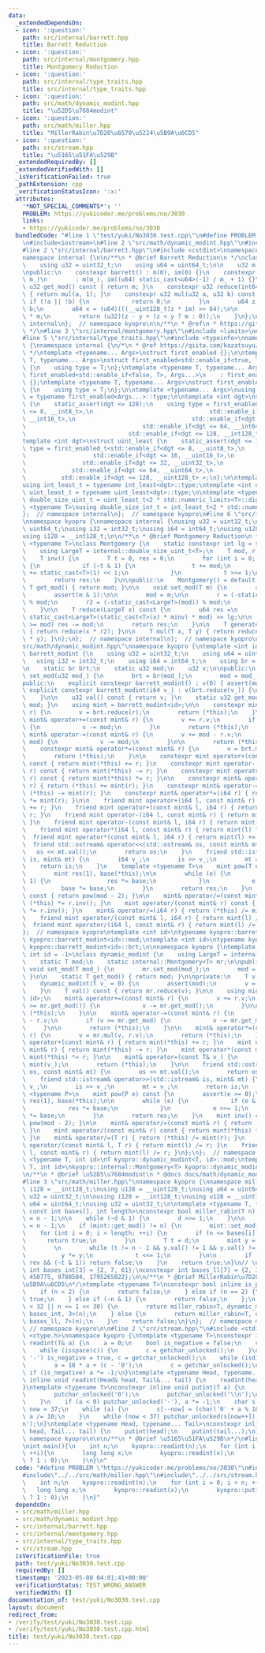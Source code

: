 ```yaml
---
data:
  _extendedDependsOn:
  - icon: ':question:'
    path: src/internal/barrett.hpp
    title: Barrett Reduction
  - icon: ':question:'
    path: src/internal/montgomery.hpp
    title: Montgomery Reduction
  - icon: ':question:'
    path: src/internal/type_traits.hpp
    title: src/internal/type_traits.hpp
  - icon: ':question:'
    path: src/math/dynamic_modint.hpp
    title: "\u52D5\u7684modint"
  - icon: ':question:'
    path: src/math/miller.hpp
    title: "MillerRabin\u7D20\u6570\u5224\u5B9A\u6CD5"
  - icon: ':question:'
    path: src/stream.hpp
    title: "\u5165\u51FA\u529B"
  _extendedRequiredBy: []
  _extendedVerifiedWith: []
  _isVerificationFailed: true
  _pathExtension: cpp
  _verificationStatusIcon: ':x:'
  attributes:
    '*NOT_SPECIAL_COMMENTS*': ''
    PROBLEM: https://yukicoder.me/problems/no/3030
    links:
    - https://yukicoder.me/problems/no/3030
  bundledCode: "#line 1 \"test/yuki/No3030.test.cpp\"\n#define PROBLEM \"https://yukicoder.me/problems/no/3030\"\
    \n#include<iostream>\n#line 2 \"src/math/dynamic_modint.hpp\"\n#include <cassert>\n\
    #line 2 \"src/internal/barrett.hpp\"\n#include <cstdint>\nnamespace kyopro {\n\
    namespace internal {\n\n/**\n * @brief Barrett Reduction\n */\nclass barrett {\n\
    \    using u32 = uint32_t;\n    using u64 = uint64_t;\n\n    u32 m;\n    u64 im;\n\
    \npublic:\n    constexpr barrett() : m(0), im(0) {}\n    constexpr barrett(u32\
    \ m_)\n        : m(m_), im((u64) static_cast<u64>(-1) / m_ + 1) {}\n\n    constexpr\
    \ u32 get_mod() const { return m; }\n    constexpr u32 reduce(int64_t a) const\
    \ { return mul(a, 1); }\n    constexpr u32 mul(u32 a, u32 b) const {\n       \
    \ if (!a || !b) {\n            return 0;\n        }\n        u64 z = (u64)a *\
    \ b;\n        u64 x = (u64)(((__uint128_t)z * im) >> 64);\n\n        u64 y = x\
    \ * m;\n        return (u32)(z - y + (z < y ? m : 0));\n    }\n};\n};  // namespace\
    \ internal\n};  // namespace kyopro\n\n/**\n * @ref\n * https://github.com/atcoder/ac-library/blob/master/atcoder/internal_math.hpp\n\
    \ */\n#line 3 \"src/internal/montgomery.hpp\"\n#include <limits>\n#include <numeric>\n\
    #line 5 \"src/internal/type_traits.hpp\"\n#include <typeinfo>\nnamespace kyopro\
    \ {\nnamespace internal {\n/*\n * @ref https://qiita.com/kazatsuyu/items/f8c3b304e7f8b35263d8\n\
    \ */\ntemplate <typename... Args>\nstruct first_enabled {};\n\ntemplate <typename\
    \ T, typename... Args>\nstruct first_enabled<std::enable_if<true, T>, Args...>\
    \ {\n    using type = T;\n};\ntemplate <typename T, typename... Args>\nstruct\
    \ first_enabled<std::enable_if<false, T>, Args...>\n    : first_enabled<Args...>\
    \ {};\ntemplate <typename T, typename... Args>\nstruct first_enabled<T, Args...>\
    \ {\n    using type = T;\n};\n\ntemplate <typename... Args>\nusing first_enabled_t\
    \ = typename first_enabled<Args...>::type;\n\ntemplate <int dgt>\nstruct int_least\
    \ {\n    static_assert(dgt <= 128);\n    using type = first_enabled_t<std::enable_if<dgt\
    \ <= 8, __int8_t>,\n                                 std::enable_if<dgt <= 16,\
    \ __int16_t>,\n                                 std::enable_if<dgt <= 32, __int32_t>,\n\
    \                                 std::enable_if<dgt <= 64, __int64_t>,\n    \
    \                             std::enable_if<dgt <= 128, __int128_t> >;\n};\n\
    template <int dgt>\nstruct uint_least {\n    static_assert(dgt <= 128);\n    using\
    \ type = first_enabled_t<std::enable_if<dgt <= 8, __uint8_t>,\n              \
    \                   std::enable_if<dgt <= 16, __uint16_t>,\n                 \
    \                std::enable_if<dgt <= 32, __uint32_t>,\n                    \
    \             std::enable_if<dgt <= 64, __uint64_t>,\n                       \
    \          std::enable_if<dgt <= 128, __uint128_t> >;\n};\n\ntemplate <int dgt>\n\
    using int_least_t = typename int_least<dgt>::type;\ntemplate <int dgt>\nusing\
    \ uint_least_t = typename uint_least<dgt>::type;\n\ntemplate <typename T>\nusing\
    \ double_size_uint_t = uint_least_t<2 * std::numeric_limits<T>::digits>;\n\ntemplate\
    \ <typename T>\nusing double_size_int_t = int_least_t<2 * std::numeric_limits<T>::digits>;\n\
    };  // namespace internal\n};  // namespace kyopro\n#line 6 \"src/internal/montgomery.hpp\"\
    \nnamespace kyopro {\nnamespace internal {\nusing u32 = uint32_t;\nusing u64 =\
    \ uint64_t;\nusing i32 = int32_t;\nusing i64 = int64_t;\nusing u128 = __uint128_t;\n\
    using i128 = __int128_t;\n\n/**\n * @brief Montgomery Reduction\n */\ntemplate\
    \ <typename T>\nclass Montgomery {\n    static constexpr int lg = std::numeric_limits<T>::digits;\n\
    \    using LargeT = internal::double_size_uint_t<T>;\n    T mod, r, r2, minv;\n\
    \    T inv() {\n        T t = 0, res = 0;\n        for (int i = 0; i < lg; ++i)\
    \ {\n            if (~t & 1) {\n                t += mod;\n                res\
    \ += static_cast<T>(1) << i;\n            }\n            t >>= 1;\n        }\n\
    \        return res;\n    }\n\npublic:\n    Montgomery() = default;\n    constexpr\
    \ T get_mod() { return mod; }\n\n    void set_mod(T m) {\n        assert(m);\n\
    \        assert(m & 1);\n\n        mod = m;\n\n        r = (-static_cast<T>(mod))\
    \ % mod;\n        r2 = (-static_cast<LargeT>(mod)) % mod;\n        minv = inv();\n\
    \    }\n\n    T reduce(LargeT x) const {\n        u64 res =\n            (x +\
    \ static_cast<LargeT>(static_cast<T>(x) * minv) * mod) >> lg;\n\n        if (res\
    \ >= mod) res -= mod;\n        return res;\n    }\n\n    T generate(LargeT x)\
    \ { return reduce(x * r2); }\n\n    T mul(T x, T y) { return reduce((LargeT)x\
    \ * y); }\n};\n};  // namespace internal\n};  // namespace kyopro\n#line 6 \"\
    src/math/dynamic_modint.hpp\"\nnamespace kyopro {\ntemplate <int id = -1>\nclass\
    \ barrett_modint {\n    using u32 = uint32_t;\n    using u64 = uint64_t;\n\n \
    \   using i32 = int32_t;\n    using i64 = int64_t;\n    using br = internal::barrett;\n\
    \n    static br brt;\n    static u32 mod;\n    u32 v;\n\npublic:\n    static void\
    \ set_mod(u32 mod_) {\n        brt = br(mod_);\n        mod = mod_;\n    }\n\n\
    public:\n    explicit constexpr barrett_modint() : v(0) { assert(mod); }\n   \
    \ explicit constexpr barrett_modint(i64 v_) : v(brt.reduce(v_)) {\n        assert(mod);\n\
    \    }\n\n    u32 val() const { return v; }\n    static u32 get_mod() { return\
    \ mod; }\n    using mint = barrett_modint<id>;\n\n    constexpr mint& operator=(i64\
    \ r) {\n        v = brt.reduce(r);\n        return (*this);\n    }\n    constexpr\
    \ mint& operator+=(const mint& r) {\n        v += r.v;\n        if (v >= mod)\
    \ {\n            v -= mod;\n        }\n        return (*this);\n    }\n    constexpr\
    \ mint& operator-=(const mint& r) {\n        v += mod - r.v;\n        if (v >=\
    \ mod) {\n            v -= mod;\n        }\n\n        return (*this);\n    }\n\
    \    constexpr mint& operator*=(const mint& r) {\n        v = brt.mul(v, r.v);\n\
    \        return (*this);\n    }\n\n    constexpr mint operator+(const mint& r)\
    \ const { return mint(*this) += r; }\n    constexpr mint operator-(const mint&\
    \ r) const { return mint(*this) -= r; }\n    constexpr mint operator*(const mint&\
    \ r) const { return mint(*this) *= r; }\n\n    constexpr mint& operator+=(i64\
    \ r) { return (*this) += mint(r); }\n    constexpr mint& operator-=(i64 r) { return\
    \ (*this) -= mint(r); }\n    constexpr mint& operator*=(i64 r) { return (*this)\
    \ *= mint(r); }\n\n    friend mint operator+(i64 l, const mint& r) { return mint(l)\
    \ += r; }\n    friend mint operator+(const mint& l, i64 r) { return mint(l) +=\
    \ r; }\n    friend mint operator-(i64 l, const mint& r) { return mint(l) -= r;\
    \ }\n    friend mint operator-(const mint& l, i64 r) { return mint(l) -= r; }\n\
    \    friend mint operator*(i64 l, const mint& r) { return mint(l) *= r; }\n  \
    \  friend mint operator*(const mint& l, i64 r) { return mint(l) += r; }\n\n  \
    \  friend std::ostream& operator<<(std::ostream& os, const mint& mt) {\n     \
    \   os << mt.val();\n        return os;\n    }\n    friend std::istream& operator>>(std::istream&\
    \ is, mint& mt) {\n        i64 v_;\n        is >> v_;\n        mt = v_;\n    \
    \    return is;\n    }\n    template <typename T>\n    mint pow(T e) const {\n\
    \        mint res(1), base(*this);\n\n        while (e) {\n            if (e &\
    \ 1) {\n                res *= base;\n            }\n            e >>= 1;\n  \
    \          base *= base;\n        }\n        return res;\n    }\n    mint inv()\
    \ const { return pow(mod - 2); }\n\n    mint& operator/=(const mint& r) { return\
    \ (*this) *= r.inv(); }\n    mint operator/(const mint& r) const { return mint(*this)\
    \ *= r.inv(); }\n    mint& operator/=(i64 r) { return (*this) /= mint(r); }\n\
    \    friend mint operator/(const mint& l, i64 r) { return mint(l) /= r; }\n  \
    \  friend mint operator/(i64 l, const mint& r) { return mint(l) /= r; }\n};\n\
    };  // namespace kyopro\ntemplate <int id>\ntypename kyopro::barrett_modint<id>::u32\
    \ kyopro::barrett_modint<id>::mod;\ntemplate <int id>\ntypename kyopro::barrett_modint<id>::br\
    \ kyopro::barrett_modint<id>::brt;\n\nnamespace kyopro {\ntemplate <typename T,\
    \ int id = -1>\nclass dynamic_modint {\n    using LargeT = internal::double_size_uint_t<T>;\n\
    \    static T mod;\n    static internal::Montgomery<T> mr;\n\npublic:\n    static\
    \ void set_mod(T mod_) {\n        mr.set_mod(mod_);\n        mod = mod_;\n   \
    \ }\n\n    static T get_mod() { return mod; }\n\nprivate:\n    T v;\n\npublic:\n\
    \    dynamic_modint(T v_ = 0) {\n        assert(mod);\n        v = mr.generate(v_);\n\
    \    }\n    T val() const { return mr.reduce(v); }\n\n    using mint = dynamic_modint<T,\
    \ id>;\n    mint& operator+=(const mint& r) {\n        v += r.v;\n        if (v\
    \ >= mr.get_mod()) {\n            v -= mr.get_mod();\n        }\n\n        return\
    \ (*this);\n    }\n\n    mint& operator-=(const mint& r) {\n        v += mr.get_mod()\
    \ - r.v;\n        if (v >= mr.get_mod) {\n            v -= mr.get_mod();\n   \
    \     }\n\n        return (*this);\n    }\n\n    mint& operator*=(const mint&\
    \ r) {\n        v = mr.mul(v, r.v);\n        return (*this);\n    }\n\n    mint\
    \ operator+(const mint& r) { return mint(*this) += r; }\n    mint operator-(const\
    \ mint& r) { return mint(*this) -= r; }\n    mint operator*(const mint& r) { return\
    \ mint(*this) *= r; }\n\n    mint& operator=(const T& v_) {\n        (*this) =\
    \ mint(v_);\n        return (*this);\n    }\n\n    friend std::ostream& operator<<(std::ostream&\
    \ os, const mint& mt) {\n        os << mt.val();\n        return os;\n    }\n\
    \    friend std::istream& operator>>(std::istream& is, mint& mt) {\n        T\
    \ v_;\n        is >> v_;\n        mt = v_;\n        return is;\n    }\n    template\
    \ <typename P>\n    mint pow(P e) const {\n        assert(e >= 0);\n        mint\
    \ res(1), base(*this);\n\n        while (e) {\n            if (e & 1) {\n    \
    \            res *= base;\n            }\n            e >>= 1;\n            base\
    \ *= base;\n        }\n        return res;\n    }\n    mint inv() const { return\
    \ pow(mod - 2); }\n\n    mint& operator/=(const mint& r) { return (*this) *= r.inv();\
    \ }\n    mint operator/(const mint& r) const { return mint(*this) *= r.inv();\
    \ }\n    mint& operator/=(T r) { return (*this) /= mint(r); }\n    friend mint\
    \ operator/(const mint& l, T r) { return mint(l) /= r; }\n    friend mint operator/(T\
    \ l, const mint& r) { return mint(l) /= r; }\n};\n};  // namespace kyopro\ntemplate\
    \ <typename T, int id>\nT kyopro::dynamic_modint<T, id>::mod;\ntemplate <typename\
    \ T, int id>\nkyopro::internal::Montgomery<T> kyopro::dynamic_modint<T, id>::mr;\n\
    \n/**\n * @brief \u52D5\u7684modint\n * @docs docs/math/dynamic_modint.md\n */\n\
    #line 3 \"src/math/miller.hpp\"\nnamespace kyopro {\nnamespace miller {\nusing\
    \ i128 = __int128_t;\nusing u128 = __uint128_t;\nusing u64 = uint64_t;\nusing\
    \ u32 = uint32_t;\n\nusing i128 = __int128_t;\nusing u128 = __uint128_t;\nusing\
    \ u64 = uint64_t;\nusing u32 = uint32_t;\n\ntemplate <typename T, typename mint,\
    \ const int bases[], int length>\nconstexpr bool miller_rabin(T n) {\n    T d\
    \ = n - 1;\n\n    while (~d & 1) {\n        d >>= 1;\n    }\n\n    const T rev\
    \ = n - 1;\n    if (mint::get_mod() != n) {\n        mint::set_mod(n);\n    }\n\
    \    for (int i = 0; i < length; ++i) {\n        if (n <= bases[i]) {\n      \
    \      return true;\n        }\n        T t = d;\n        mint y = mint(bases[i]).pow(t);\n\
    \        \n        while (t != n - 1 && y.val() != 1 && y.val() != rev) {\n  \
    \          y *= y;\n            t <<= 1;\n        }\n\n        if (y.val() !=\
    \ rev && (~t & 1)) return false;\n    }\n    return true;\n}\n// \u5E95\nconstexpr\
    \ int bases_int[3] = {2, 7, 61};\nconstexpr int bases_ll[7] = {2, 325, 9375, 28178,\
    \ 450775, 9780504, 1795265022};\n\n/**\n * @brief MillerRabin\u7D20\u6570\u5224\
    \u5B9A\u6CD5\n*/\ntemplate <typename T>\nconstexpr bool inline is_prime(T n) {\n\
    \    if (n < 2) {\n        return false;\n    } else if (n == 2) {\n        return\
    \ true;\n    } else if (~n & 1) {\n        return false;\n    };\n    if (std::numeric_limits<T>::digits\
    \ < 32 || n <= 1 << 30) {\n        return miller_rabin<T, dynamic_modint<std::make_unsigned_t<T>>,\
    \ bases_int, 3>(n);\n    } else {\n        return miller_rabin<T, dynamic_modint<std::make_unsigned_t<T>>,\
    \ bases_ll, 7>(n);\n    }\n    return false;\n}\n};  // namespace miller\n}; \
    \ // namespace kyopro\n\n#line 2 \"src/stream.hpp\"\n#include <stdio.h>\n#include\
    \ <ctype.h>\nnamespace kyopro {\ntemplate <typename T>\nconstexpr inline void\
    \ readint(T& a) {\n    a = 0;\n    bool is_negative = false;\n    char c = getchar_unlocked();\n\
    \    while (isspace(c)) {\n        c = getchar_unlocked();\n    }\n    if (c ==\
    \ '-') is_negative = true, c = getchar_unlocked();\n    while (isdigit(c)) {\n\
    \        a = 10 * a + (c - '0');\n        c = getchar_unlocked();\n    }\n   \
    \ if (is_negative) a *= -1;\n}\ntemplate <typename Head, typename... Tail>\nconstexpr\
    \ inline void readint(Head& head, Tail&... tail) {\n    readint(head);\n    readint(tail...);\n\
    }\ntemplate <typename T>\nconstexpr inline void putint(T a) {\n    if (!a) {\n\
    \        putchar_unlocked('0');\n        putchar_unlocked('\\n');\n        return;\n\
    \    }\n    if (a < 0) putchar_unlocked('-'), a *= -1;\n    char s[37];\n    int\
    \ now = 37;\n    while (a) {\n        s[--now] = (char)'0' + a % 10;\n       \
    \ a /= 10;\n    }\n    while (now < 37) putchar_unlocked(s[now++]);\n    putchar_unlocked('\\\
    n');\n}\ntemplate <typename Head, typename... Tail>\nconstexpr inline void putint(Head\
    \ head, Tail... tail) {\n    putint(head);\n    putint(tail...);\n}\n\n};  //\
    \ namespace kyopro\n\n\n/**\n * @brief \u5165\u51FA\u529B\n*/\n#line 5 \"test/yuki/No3030.test.cpp\"\
    \nint main(){\n    int n;\n    kyopro::readint(n);\n    for (int i = 0; i < n;\
    \ ++i){\n        long long x;\n        kyopro::readint(x);\n        kyopro::putint(kyopro::miller::is_prime(x)\
    \ ? 1 : 0);\n    }\n}\n"
  code: "#define PROBLEM \"https://yukicoder.me/problems/no/3030\"\n#include<iostream>\n\
    #include\"../../src/math/miller.hpp\"\n#include\"../../src/stream.hpp\"\nint main(){\n\
    \    int n;\n    kyopro::readint(n);\n    for (int i = 0; i < n; ++i){\n     \
    \   long long x;\n        kyopro::readint(x);\n        kyopro::putint(kyopro::miller::is_prime(x)\
    \ ? 1 : 0);\n    }\n}"
  dependsOn:
  - src/math/miller.hpp
  - src/math/dynamic_modint.hpp
  - src/internal/barrett.hpp
  - src/internal/montgomery.hpp
  - src/internal/type_traits.hpp
  - src/stream.hpp
  isVerificationFile: true
  path: test/yuki/No3030.test.cpp
  requiredBy: []
  timestamp: '2023-05-08 04:01:41+00:00'
  verificationStatus: TEST_WRONG_ANSWER
  verifiedWith: []
documentation_of: test/yuki/No3030.test.cpp
layout: document
redirect_from:
- /verify/test/yuki/No3030.test.cpp
- /verify/test/yuki/No3030.test.cpp.html
title: test/yuki/No3030.test.cpp
---
```

